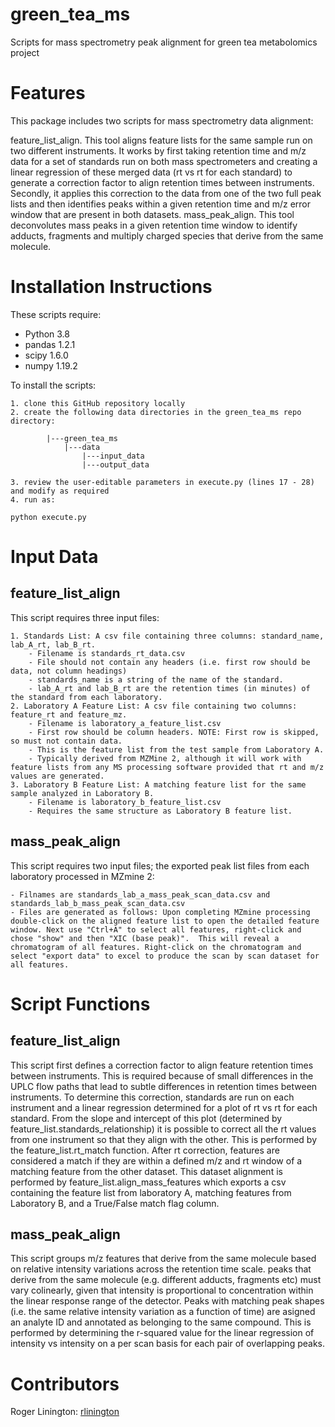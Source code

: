 # green_tea_ms
Scripts for mass spectrometry peak alignment for green tea metabolomics project

# Features

This package includes two scripts for mass spectrometry data alignment:

feature_list_align. This tool aligns feature lists for the same sample run on two different instruments. It works by first taking retention time and m/z data for a set of standards run on both mass spectrometers and creating a linear regression of these merged data (rt vs rt for each standard) to generate a correction factor to align retention times between instruments. Secondly, it applies this correction to the data from one of the two full peak lists and then identifies peaks within a given retention time and m/z error window that are present in both datasets.
mass_peak_align. This tool deconvolutes mass peaks in a given retention time window to identify adducts, fragments and multiply charged species that derive from the same molecule.

# Installation Instructions

These scripts require:

- Python 3.8
- pandas 1.2.1
- scipy 1.6.0
- numpy 1.19.2

To install the scripts:

    1. clone this GitHub repository locally
    2. create the following data directories in the green_tea_ms repo directory:
        
            |---green_tea_ms
                |---data
                    |---input_data
                    |---output_data

    3. review the user-editable parameters in execute.py (lines 17 - 28) and modify as required
    4. run as:

```
python execute.py
```

# Input Data

##  feature_list_align

This script requires three input files:

    1. Standards List: A csv file containing three columns: standard_name, lab_A_rt, lab_B_rt. 
        - Filename is standards_rt_data.csv
        - File should not contain any headers (i.e. first row should be data, not column headings)    
        - standards_name is a string of the name of the standard. 
        - lab_A_rt and lab_B_rt are the retention times (in minutes) of the standard from each laboratory. 
    2. Laboratory A Feature List: A csv file containing two columns: feature_rt and feature_mz.
        - Filename is laboratory_a_feature_list.csv
        - First row should be column headers. NOTE: First row is skipped, so must not contain data.    
        - This is the feature list from the test sample from Laboratory A. 
        - Typically derived from MZMine 2, although it will work with feature lists from any MS processing software provided that rt and m/z values are generated.
    3. Laboratory B Feature List: A matching feature list for the same sample analyzed in Laboratory B. 
        - Filename is laboratory_b_feature_list.csv
        - Requires the same structure as Laboratory B feature list. 

## mass_peak_align

This script requires two input files; the exported peak list files from each laboratory processed in MZmine 2:

    - Filnames are standards_lab_a_mass_peak_scan_data.csv and standards_lab_b_mass_peak_scan_data.csv
    - Files are generated as follows: Upon completing MZmine processing double-click on the aligned feature list to open the detailed feature window. Next use "Ctrl+A" to select all features, right-click and chose "show" and then "XIC (base peak)".  This will reveal a chromatogram of all features. Right-click on the chromatogram and select "export data" to excel to produce the scan by scan dataset for all features.

# Script Functions

## feature_list_align

This script first defines a correction factor to align feature retention times between instruments. This is required because of small differences in the UPLC flow paths that lead to subtle differences in retention times between instruments. To determine this correction, standards are run on each instrument and a linear regression determined for a plot of rt vs rt for each standard. From the slope and intercept of this plot (determined by feature_list.standards_relationship) it is possible to correct all the rt values from one instrument so that they align with the other. This is performed by the feature_list.rt_match function.
After rt correction, features are considered a match if they are within a defined m/z and rt window of a matching feature from the other dataset. This dataset alignment is performed by feature_list.align_mass_features which exports a csv containing the feature list from laboratory A, matching features from Laboratory B, and a True/False match flag column.

## mass_peak_align

This script groups m/z features that derive from the same molecule based on relative intensity variations across the retention time scale. peaks that derive from the same molecule (e.g. different adducts, fragments etc) must vary colinearly, given that intensity is proportional to concentration within the linear response range of the detector. Peaks with matching peak shapes (i.e. the same relative intensity variation as a function of time) are asigned an analyte ID and annotated as belonging to the same compound. This is performed by determining the r-squared value for the linear regression of intensity vs intensity on a per scan basis for each pair of overlapping peaks.

# Contributors

Roger Linington: [rlinington](http://github.com/rlinington)